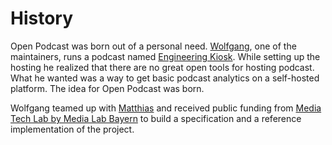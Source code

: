 # History

Open Podcast was born out of a personal need. [Wolfgang], one of the maintainers,
runs a podcast named [Engineering Kiosk](https://engineeringkiosk.dev/). While
setting up the hosting he realized that there are no great open tools for
hosting podcast. What he wanted was a way to get basic podcast analytics on a
self-hosted platform. The idea for Open Podcast was born.

Wolfgang teamed up with [Matthias] and received public funding from
[Media Tech Lab by Media Lab Bayern][mtl] to build a specification and
a reference implementation of the project.

[mtl]: https://media-tech-lab.com
[wolfgang]: https://wolfgang.gassler.org/
[matthias]: https://endler.dev/
